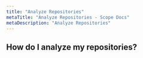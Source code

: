 ```yaml
---
title: "Analyze Repositories"
metaTitle: "Analyze Repositories - Scope Docs"
metaDescription: "Analyze Repositories"
---
```


## How do I analyze my repositories?
